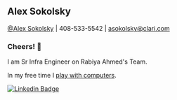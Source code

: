 ## Alex Sokolsky

[@Alex Sokolsky](https://clari.slack.com/archives/D02JVDD0BH8) | 408-533-5542 | asokolsky@clari.com

### Cheers! 👋

I am Sr Infra Engineer on Rabiya Ahmed's Team.

<!--
**asokolsky4clari/asokolsky4clari** is a ✨ _special_ ✨ repository because its `README.md` (this file) appears on your GitHub profile.

Here are some ideas to get you started:

- 🔭 I’m currently working on ...
- 🌱 I’m currently learning ...
- 👯 I’m looking to collaborate on ...
- 🤔 I’m looking for help with ...
- 💬 Ask me about ...
- 📫 How to reach me: ...
- 😄 Pronouns: ...
- ⚡ Fun fact: ...
-->

In my free time I [play with computers](https://asokolsky.github.io/).

[![Linkedin Badge](https://img.shields.io/badge/-asokolsky-blue?style=flat&logo=Linkedin&logoColor=white)](https://www.linkedin.com/in/asokolsky/)

